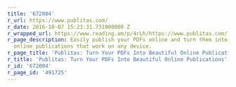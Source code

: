 ```yaml
---
title: '672004'
r_url: https://www.publitas.com/
r_date: 2016-10-07 15:23:31.731000000 Z
r_wrapped_url: https://www.reading.am/p/4rLh/https://www.publitas.com/
r_page_description: Easily publish your PDFs online and turn them into beautiful,
  online publications that work on any device.
r_page_title: 'Publitas: Turn Your PDFs Into Beautiful Online Publications'
r_title: 'Publitas: Turn Your PDFs Into Beautiful Online Publications'
r_id: '672004'
r_page_id: '491725'
---
```


